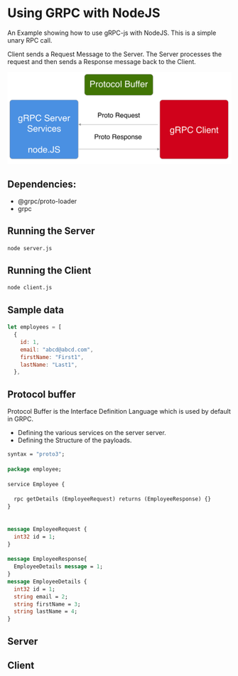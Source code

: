 # Using GRPC with NodeJS
An Example showing how to use gRPC-js with NodeJS. This is a simple unary RPC call.

Client sends a Request Message to the Server. The Server processes the request and then sends a Response message back to the Client.

![System Architecture](RPC.png)

## Dependencies:
- @grpc/proto-loader
- grpc

## Running the Server 

```bash
node server.js
```

## Running the Client

```bash
node client.js
```

## Sample data
```js
let employees = [
  {
    id: 1,
    email: "abcd@abcd.com",
    firstName: "First1",
    lastName: "Last1",
  },
```

## Protocol buffer
Protocol Buffer is the Interface Definition Language which is used by default in GRPC.

- Defining the various services on the server server.
- Defining the Structure of the payloads.


```proto
syntax = "proto3";

package employee;

service Employee {

  rpc getDetails (EmployeeRequest) returns (EmployeeResponse) {}
}


message EmployeeRequest {
  int32 id = 1;
}

message EmployeeResponse{
  EmployeeDetails message = 1;
}
message EmployeeDetails {
  int32 id = 1;
  string email = 2;
  string firstName = 3; 
  string lastName = 4;
}
```

## Server



## Client